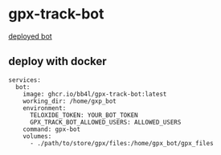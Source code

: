 # gpx-track-bot

[deployed bot](https://t.me/GpxTrackBot)


## deploy with docker

```
services:
  bot:
    image: ghcr.io/bb4l/gpx-track-bot:latest
    working_dir: /home/gxp_bot
    environment:
      TELOXIDE_TOKEN: YOUR_BOT_TOKEN
      GPX_TRACK_BOT_ALLOWED_USERS: ALLOWED_USERS
    command: gpx-bot
    volumes:
      - ./path/to/store/gpx/files:/home/gpx_bot/gpx_files
```